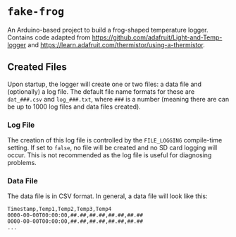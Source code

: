 # `fake-frog`

An Arduino-based project to build a frog-shaped temperature logger.
Contains code adapted from https://github.com/adafruit/Light-and-Temp-logger
and https://learn.adafruit.com/thermistor/using-a-thermistor.

## Created Files

Upon startup, the logger will create one or two files: a data file and
(optionally) a log file.  The default file name formats for these are
`dat_###.csv` and `log_###.txt`, where `###` is a number (meaning
there are can be up to 1000 log files and data files created).

### Log File

The creation of this log file is controlled by the `FILE_LOGGING` compile-time
setting. If set to `false`, no file will be created and no SD card logging will
occur. This is not recommended as the log file is useful for diagnosing
problems.

### Data File

The data file is in CSV format. In general, a data file will look like this:

```
Timestamp,Temp1,Temp2,Temp3,Temp4
0000-00-00T00:00:00,##.##,##.##,##.##,##.##
0000-00-00T00:00:00,##.##,##.##,##.##,##.##
...
```
